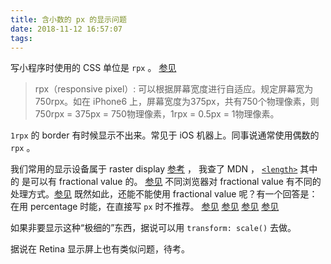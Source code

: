 ```yaml
---
title: 含小数的 px 的显示问题
date: 2018-11-12 16:57:07
tags:
---
```


写小程序时使用的 CSS 单位是 `rpx` 。 [参见](https://developers.weixin.qq.com/miniprogram/dev/framework/view/wxss.html)

> rpx（responsive pixel）: 可以根据屏幕宽度进行自适应。规定屏幕宽为750rpx。如在 iPhone6 上，屏幕宽度为375px，共有750个物理像素，则750rpx = 375px = 750物理像素，1rpx = 0.5px = 1物理像素。

`1rpx` 的 border 有时候显示不出来。常见于 iOS 机器上。同事说通常使用偶数的 `rpx` 。

我们常用的显示设备属于 raster display [参考](http://printwiki.org/Raster_Display) ，
我查了 MDN ， [`<length>`](https://developer.mozilla.org/en-US/docs/Web/CSS/length) 其中的 <number> 是可以有 fractional value 的。 [参见](https://developer.mozilla.org/en-US/docs/Web/CSS/number) 不同浏览器对 fractional value 有不同的处理方式。[参见](https://cruft.io/posts/percentage-calculations-in-ie/ )  既然如此，还能不能使用 fractional value 呢？有一个回答是：在用 percentage 时能，在直接写 `px` 时不推荐。 [参见](https://stackoverflow.com/questions/4308989/are-the-decimal-places-in-a-css-width-respected)  [参见](https://stackoverflow.com/questions/5581973/where-do-the-lost-pixels-go-in-a-percent-css-layout/5587820#5587820)  [参见](https://stackoverflow.com/questions/5115637/evenly-distributed-height-of-child-elements-with-css)  [参见](https://stackoverflow.com/questions/9080633/can-a-css-pixel-be-a-fraction)

如果非要显示这种“极细的”东西，据说可以用 `transform: scale()` 去做。

据说在 Retina 显示屏上也有类似问题，待考。